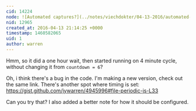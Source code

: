 ```yaml
---
cid: 14224
node: ![Automated captures?](../notes/viechdokter/04-13-2016/automated-captures)
nid: 12965
created_at: 2016-04-13 21:14:25 +0000
timestamp: 1460582065
uid: 1
author: warren
---
```


Hmm, so it did a one hour wait, then started running on 4 minute cycle, without changing it from `countdown = 6`? 

Oh, i think there's a bug in the code. I'm making a new version, check out the same link. There's another spot where timing is set: https://gist.github.com/jywarren/4945996#file-periodic-js-L33

Can you try that? I also added a better note for how it should be configured. 